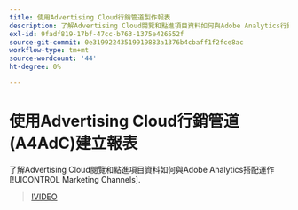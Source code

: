 ```yaml
---
title: 使用Advertising Cloud行銷管道製作報表
description: 了解Advertising Cloud閱覽和點進項目資料如何與Adobe Analytics行銷管道搭配運作。
exl-id: 9fadf819-17bf-47cc-b763-1375e426552f
source-git-commit: 0e31992243519919883a1376b4cbaff1f2fce8ac
workflow-type: tm+mt
source-wordcount: '44'
ht-degree: 0%

---
```


# 使用Advertising Cloud行銷管道(A4AdC)建立報表

了解Advertising Cloud閱覽和點進項目資料如何與Adobe Analytics搭配運作 [!UICONTROL Marketing Channels].

>[!VIDEO](https://video.tv.adobe.com/v/33502)
